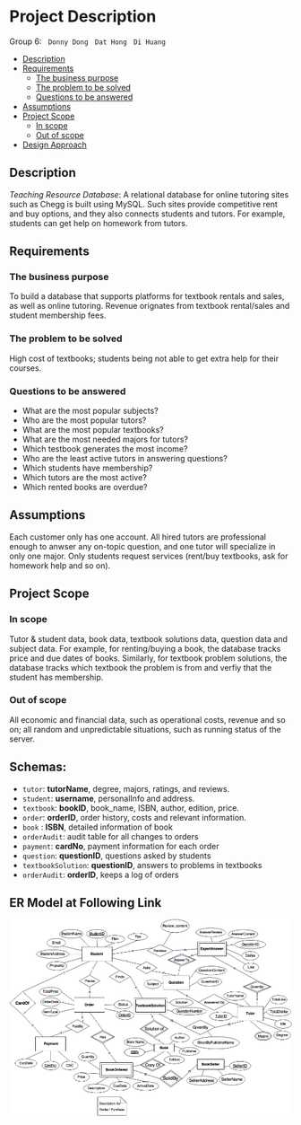 
# Project Description
Group 6: &nbsp; `Donny Dong` &nbsp; `Dat Hong` &nbsp; `Di Huang`

- [Description](#description)
- [Requirements](#requirements)
	- [The business purpose](#the-business-purpose)
	- [The problem to be solved](#the-problem-to-be-solved)
	- [Questions to be answered](#questions-to-be-answered)
- [Assumptions](#assumptions)
- [Project Scope](#project-scope)
	- [In scope](#in-scope)
	- [Out of scope](#out-of-scope)
- [Design Approach](#design-approach)

## Description
_Teaching Resource Database_: A relational database for online tutoring sites such as Chegg is built using MySQL. Such sites provide competitive rent and buy options, and they also connects students and tutors. For example, students can get help on homework from tutors. 

## Requirements
### The business purpose
To build a database that supports platforms for textbook rentals and sales, as well as online tutoring. Revenue orignates from textbook rental/sales and student membership fees.
### The problem to be solved
High cost of textbooks; students being not able to get extra help for their courses.
### Questions to be answered
- What are the most popular subjects?  
- Who are the most popular tutors?  
- What are the most popular textbooks?  
- What are the most needed majors for tutors?
- Which testbook generates the most income?
- Who are the least active tutors in answering questions? 
- Which students have membership? 
- Which tutors are the most active? 
- Which rented books are overdue?

## Assumptions
Each customer only has one account. All hired tutors are professional enough to anwser any on-topic question, and one tutor will specialize in only one major. Only students request services (rent/buy textbooks, ask for homework help and so on).

## Project Scope
### In scope
Tutor & student data, book data, textbook solutions data, question data and subject data. For example, for renting/buying a book, the database tracks price and due dates of books. Similarly, for textbook problem solutions, the database tracks which textbook the problem is from and verfiy that the student has membership. 
### Out of scope
All economic and financial data, such as operational costs, revenue and so on; all random and unpredictable situations, such as running status of the server.

## Schemas:
- `tutor`: __tutorName__, degree, majors, ratings, and reviews.
- `student`: __username__, personalInfo and address.
- `textbook`: __bookID__, book_name, ISBN, author, edition, price.
- `order`: __orderID__, order history, costs and relevant information.
- `book` : __ISBN__, detailed information of book
- `orderAudit`: audit table for all changes to orders
- `payment`: __cardNo__, payment information for each order
- `question`: __questionID__, questions asked by students
- `textbookSolution`: __questionID__, answers to problems in textbooks
- `orderAudit`: __orderID__, keeps a log of orders

## ER Model at Following Link
![alt text](Design/ERModel(by_drawio).png)

